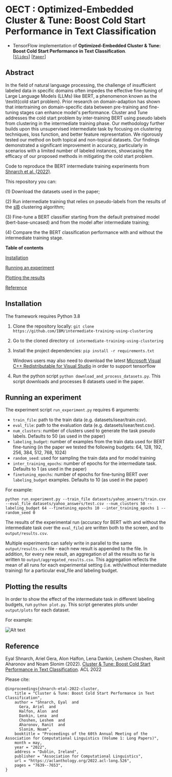 # OECT : Optimized-Embedded Cluster & Tune: Boost Cold Start Performance in Text Classification
* TensorFlow implementation of **Optimized-Embedded Cluster & Tune: Boost Cold Start Performance in Text Classification**.  
[[`Slides`](https://docs.google.com/presentation/d/1henm9FYfTZ6WT7xVNS0hEfOfq098JUm7_sDsC70EDzM/edit?usp=sharing)]
[[`Paper`](https://github.com/s6007541/OECT/blob/main/pdf_files/OECTL.pdf)] 

## Abstract
In the field of natural language processing, the challenge of insufficient labeled data in specific domains often impedes the effective fine-tuning of Large Language Models (LLMs) like BERT, a phenomenon known as the \textit{cold start problem}. Prior research on domain-adaption has shown that intertraining on domain-specific data between pre-training and fine-tuning stages can enhance model's performance. Cluster and Tune addresses the cold start problem by inter-training BERT using pseudo labels from clustering in the intermediate training phase. Our methodology further builds upon this unsupervised intermediate task by focusing on clustering techniques, loss function, and better feature representation. We rigorously tested our method on both topical and non-topical datasets. Our findings demonstrated a significant improvement in accuracy, particularly in scenarios with a limited number of labeled instances, showcasing the efficacy of our proposed methods in mitigating the cold start problem. 

Code to reproduce the BERT intermediate training experiments from [Shnarch et al. (2022)](#reference). 

This repository you can:

(1) Download the datasets used in the paper;

(2) Run intermediate training that relies on pseudo-labels from the results of the [sIB](https://github.com/IBM/sib) clustering algorithm;

(3) Fine-tune a BERT classifier starting from the default pretrained model (bert-base-uncased) and from the model after intermediate training;

(4) Compare the the BERT classification performance with and without the intermediate training stage.


**Table of contents**

[Installation](#installation)

[Running an experiment](#running-an-experiment)

[Plotting the results](#plotting-the-results)

[Reference](#reference)

## Installation
The framework requires Python 3.8
1. Clone the repository locally: 
   `git clone https://github.com/IBM/intermediate-training-using-clustering`
2. Go to the cloned directory 
  `cd intermediate-training-using-clustering`
4. Install the project dependencies: `pip install -r requirements.txt`

   Windows users may also need to download the latest [Microsoft Visual C++ Redistributable for Visual Studio](https://support.microsoft.com/en-us/help/2977003/the-latest-supported-visual-c-downloads) in order to support tensorflow
3. Run the python script `python download_and_process_datasets.py`.
This script downloads and processes 8 datasets used in the paper.

                         
## Running an experiment
The experiment script `run_experiment.py` requires 6 arguments: 
- `train_file`: path to the train data (e.g. datasets/isear/train.csv). 
- `eval_file`: path to the evaluation data (e.g. datasets/isear/test.csv). 
- `num_clusters`: number of clusters used to generate the task pseudo labels. Defaults to 50 (as used in the paper) 
- `labeling_budget`: number of examples from the train data used for BERT fine-tuning (in the paper we tested the following budgets: 64, 128, 192, 256, 384, 512, 768, 1024)
- `random_seed`: used for sampling the train data and for model training
- `inter_training_epochs`: number of epochs for the intermediate task. Defaults to 1 (as used in the paper)
- `finetuning_epochs`: number of epochs for fine-tuning BERT over `labeling_budget` examples. Defaults to 10 (as used in the paper)

For example: 

```python run_experiment.py --train_file datasets/yahoo_answers/train.csv --eval_file datasets/yahoo_answers/test.csv --num_clusters 50 --labeling_budget 64 --finetuning_epochs 10 --inter_training_epochs 1 --random_seed 0```

The results of the experimental run (accuracy for BERT with and without the intermediate task over the `eval_file`) are written both to the screen, and to `output/results.csv`. 

Multiple experiments can safely write in parallel to the same `output/results.csv` file - each new result is appended to the file. In addition, for every new result, an aggregation of all the results so far is written to `output/aggregated_results.csv`. This aggregation reflects the mean of all runs for each experimental setting (i.e. with/without intermediate training) for a particular eval_file and labeling budget.


## Plotting the results
In order to show the effect of the intermediate task in different labeling budgets, run `python plot.py`. This script generates plots under `output/plots` for each dataset.

For example:


![Alt text](example_plot.png?raw=true "Output image of plot.py after running 5 seeds over 8 labeling budgets for dbpedia")


## Reference
Eyal Shnarch, Ariel Gera, Alon Halfon, Lena Dankin, Leshem Choshen, Ranit Aharonov and Noam Slonim (2022). 
[Cluster & Tune: Boost Cold Start Performance in Text Classification](https://aclanthology.org/2022.acl-long.526/). ACL 2022

Please cite: 
```
@inproceedings{shnarch-etal-2022-cluster,
    title = "Cluster & Tune: Boost Cold Start Performance in Text Classification",
    author = "Shnarch, Eyal  and
      Gera, Ariel  and
      Halfon, Alon  and
      Dankin, Lena  and
      Choshen, Leshem  and
      Aharonov, Ranit  and
      Slonim, Noam",
    booktitle = "Proceedings of the 60th Annual Meeting of the Association for Computational Linguistics (Volume 1: Long Papers)",
    month = may,
    year = "2022",
    address = "Dublin, Ireland",
    publisher = "Association for Computational Linguistics",
    url = "https://aclanthology.org/2022.acl-long.526",
    pages = "7639--7653",
}
```